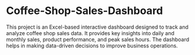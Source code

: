 # Coffee-Shop-Sales-Dashboard
This project is an Excel-based interactive dashboard designed to track and analyze coffee shop sales data. It provides key insights into daily and monthly sales, product performance, and peak sales hours. The dashboard helps in making data-driven decisions to improve business operations.

